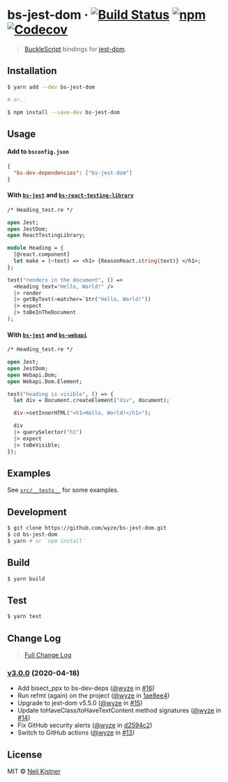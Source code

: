 # bs-jest-dom &middot; [![Build Status][actions-image]][actions-url] [![npm][npm-image]][npm-url] [![Codecov][codecov-image]][codecov-url]

> [BuckleScript](//github.com/BuckleScript/bucklescript) bindings for [jest-dom](//github.com/testing-library/jest-dom).

## Installation

```sh
$ yarn add --dev bs-jest-dom

# or..

$ npm install --save-dev bs-jest-dom
```

## Usage

#### Add to `bsconfig.json`

```json
{
  "bs-dev-dependencies": ["bs-jest-dom"]
}
```

#### With [`bs-jest`](//github.com/glennsl/bs-jest) and [`bs-react-testing-library`](//github.com/wyze/bs-react-testing-library)

```ocaml
/* Heading_test.re */

open Jest;
open JestDom;
open ReactTestingLibrary;

module Heading = {
  [@react.component]
  let make = (~text) => <h1> {ReasonReact.string(text)} </h1>;
};

test("renders in the document", () =>
  <Heading text="Hello, World!" />
  |> render
  |> getByText(~matcher=`Str("Hello, World!"))
  |> expect
  |> toBeInTheDocument
);
```

#### With [`bs-jest`](//github.com/glennsl/bs-jest) and [`bs-webapi`](//github.com/reasonml-community/bs-webapi-incubator)

```ocaml
/* Heading_test.re */

open Jest;
open JestDom;
open Webapi.Dom;
open Webapi.Dom.Element;

test("heading is visible", () => {
  let div = Document.createElement("div", document);

  div->setInnerHTML("<h1>Hello, World!</h1>");

  div
  |> querySelector("h1")
  |> expect
  |> toBeVisible;
});
```

## Examples

See [`src/__tests__`](src/__tests__) for some examples.

## Development

```sh
$ git clone https://github.com/wyze/bs-jest-dom.git
$ cd bs-jest-dom
$ yarn # or `npm install`
```

## Build

```sh
$ yarn build
```

## Test

```sh
$ yarn test
```

## Change Log

> [Full Change Log](changelog.md)

### [v3.0.0](https://github.com/wyze/bs-jest-dom/releases/tag/v3.0.0) (2020-04-18)

* Add bisect_ppx to bs-dev-deps ([@wyze](https://github.com/wyze) in [#16](https://github.com/wyze/bs-jest-dom/pull/16))
* Run refmt (again) on the project ([@wyze](https://github.com/wyze) in [1ae8ee4](https://github.com/wyze/bs-jest-dom/commit/1ae8ee4))
* Upgrade to jest-dom v5.5.0 ([@wyze](https://github.com/wyze) in [#15](https://github.com/wyze/bs-jest-dom/pull/15))
* Update toHaveClass/toHaveTextContent method signatures ([@wyze](https://github.com/wyze) in [#14](https://github.com/wyze/bs-jest-dom/pull/14))
* Fix GitHub security alerts ([@wyze](https://github.com/wyze) in [d2594c2](https://github.com/wyze/bs-jest-dom/commit/d2594c2))
* Switch to GitHub actions ([@wyze](https://github.com/wyze) in [#13](https://github.com/wyze/bs-jest-dom/pull/13))

## License

MIT © [Neil Kistner](https://neilkistner.com)

[actions-image]: https://img.shields.io/github/workflow/status/wyze/bs-jest-dom/CI.svg?style=flat-square
[actions-url]: https://github.com/wyze/bs-jest-dom/actions

[npm-image]: https://img.shields.io/npm/v/bs-jest-dom.svg?style=flat-square
[npm-url]: https://npm.im/bs-jest-dom

[codecov-image]: https://img.shields.io/codecov/c/github/wyze/bs-jest-dom.svg?style=flat-square
[codecov-url]: https://codecov.io/github/wyze/bs-jest-dom
